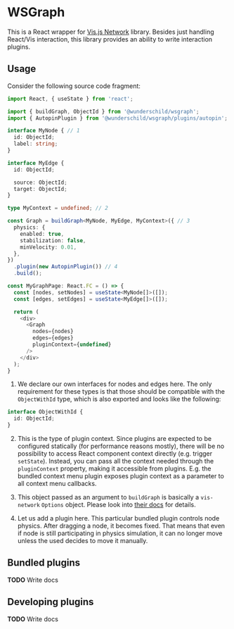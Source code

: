 # WSGraph

This is a React wrapper for [Vis.js Network](https://github.com/visjs/vis-network) library.
Besides just handling React/Vis interaction, this library provides an ability to write interaction plugins.

## Usage

Consider the following source code fragment:

```typescript jsx
import React, { useState } from 'react';

import { buildGraph, ObjectId } from '@wunderschild/wsgraph';
import { AutopinPlugin } from '@wunderschild/wsgraph/plugins/autopin';

interface MyNode { // 1
  id: ObjectId;
  label: string;
}

interface MyEdge {
  id: ObjectId;

  source: ObjectId;
  target: ObjectId;
}

type MyContext = undefined; // 2

const Graph = buildGraph<MyNode, MyEdge, MyContext>({ // 3
  physics: {
    enabled: true,
    stabilization: false,
    minVelocity: 0.01,
  },
})
  .plugin(new AutopinPlugin()) // 4
  .build();

const MyGraphPage: React.FC = () => {
  const [nodes, setNodes] = useState<MyNode[]>([]);
  const [edges, setEdges] = useState<MyEdge[]>([]);

  return (
    <div>
      <Graph
        nodes={nodes}
        edges={edges}
        pluginContext={undefined}
      />
    </div>
  );
}

```

1. We declare our own interfaces for nodes and edges here.
   The only requirement for these types is that those should be
   compatible with the `ObjectWithId` type, which is also exported
   and looks like the following:

```typescript
interface ObjectWithId {
  id: ObjectId;
}
```

2. This is the type of plugin context.
   Since plugins are expected to be configured statically (for performance reasons mostly),
   there will be no possibility to access React component context directly (e.g. trigger `setState`).
   Instead, you can pass all the context needed through the `pluginContext` property, making it accessible from
   plugins. E.g. the bundled context menu plugin exposes plugin context as a parameter to all context menu callbacks.

3. This object passed as an argument to `buildGraph` is basically a `vis-network` `Options` object. Please look into
   [their docs](https://visjs.github.io/vis-network/docs/network/#options) for details.

4. Let us add a plugin here. This particular bundled plugin controls node physics.
   After dragging a node, it becomes fixed. That means that even if node is still participating in physics
   simulation, it can no longer move unless the used decides to move it manually.

## Bundled plugins

**TODO** Write docs

## Developing plugins

**TODO** Write docs
